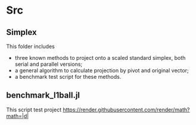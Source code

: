 # Src

## Simplex
This folder includes
- three known methods to project onto a scaled standard simplex, both serial and parallel versions;
- a general algorithm to calculate projection by pivot and original vector;
- a benchmark test script for these methods.

## benchmark_l1ball.jl
This script test project https://render.githubusercontent.com/render/math?math=|d| 
